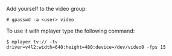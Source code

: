 <!-- 
.. title: Use webcam
.. slug: use-webcam
.. date: 2013-04-11T00:00:00+02:00
.. tags: archlinux, webcam
.. link: 
.. description: 
.. type: text
-->

Add yourself to the video group:

```console
# gpasswd -a <user> video
```

To use it with mplayer type the following command:

```console
$ mplayer tv:// -tv driver=v4l2:width=640:height=480:device=/dev/video0 -fps 15
```
